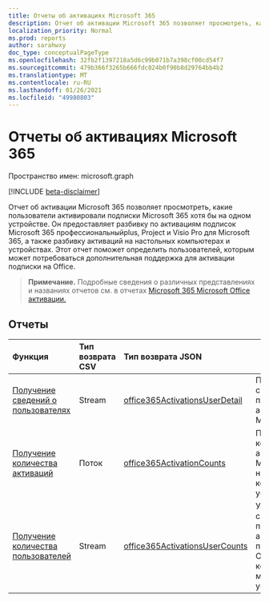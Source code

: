 ```yaml
---
title: Отчеты об активациях Microsoft 365
description: Отчет об активации Microsoft 365 позволяет просмотреть, какие пользователи активировали подписки Microsoft 365 хотя бы на одном устройстве. Он предоставляет разбивку по активациям подписок Microsoft 365 профессиональныйplus, Project и Visio Pro для Microsoft 365, а также разбивку активаций на настольных компьютерах и устройствах. Этот отчет поможет определить пользователей, которым может потребоваться дополнительная поддержка для активации их подписки на Office.
localization_priority: Normal
ms.prod: reports
author: sarahwxy
doc_type: conceptualPageType
ms.openlocfilehash: 32fb2f1397218a5d6c99b071b7a398cf00cd54f7
ms.sourcegitcommit: 479b366f3265b666fdc024b0f90b8d29764bb4b2
ms.translationtype: MT
ms.contentlocale: ru-RU
ms.lasthandoff: 01/26/2021
ms.locfileid: "49980803"
---
```

# <a name="microsoft-365-activations-reports"></a>Отчеты об активациях Microsoft 365

Пространство имен: microsoft.graph

[!INCLUDE [beta-disclaimer](../../includes/beta-disclaimer.md)]

Отчет об активации Microsoft 365 позволяет просмотреть, какие пользователи активировали подписки Microsoft 365 хотя бы на одном устройстве. Он предоставляет разбивку по активациям подписок Microsoft 365 профессиональныйplus, Project и Visio Pro для Microsoft 365, а также разбивку активаций на настольных компьютерах и устройствах. Этот отчет поможет определить пользователей, которым может потребоваться дополнительная поддержка для активации подписки на Office.

> **Примечание.** Подробные сведения о различных представлениях и названиях отчетов см. в отчетах [Microsoft 365 Microsoft Office активации.](https://support.office.com/client/Office-activations-87c24ae2-82e0-4d1e-be01-c3bcc3f18c60)

## <a name="reports"></a>Отчеты
| Функция                                 | Тип возврата CSV | Тип возврата JSON                         | Описание                              |
| :--------------------------------------- | :-------------- | :--------------------------------------- | ---------------------------------------- |
| [Получение сведений о пользователях](../api/reportroot-getoffice365activationsuserdetail.md) | Stream          | [office365ActivationsUserDetail](../resources/office365activationsuserdetail.md) | Получите сведения о пользователях, активировавших Microsoft 365. |
| [Получение количества активаций](../api/reportroot-getoffice365activationcounts.md) | Поток          | [office365ActivationCounts](../resources/office365activationcounts.md) | Получите количество активаций Microsoft 365 на настольных компьютерах и устройствах. |
| [Получение количества пользователей](../api/reportroot-getoffice365activationsusercounts.md) | Stream          | [office365ActivationsUserCounts](../resources/office365activationsusercounts.md) | Узнайте, сколько пользователей активировали подписку на Office на компьютере или мобильном устройстве. |


